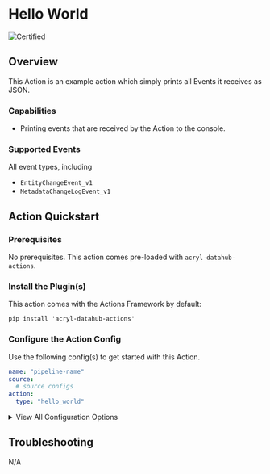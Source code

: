 # Hello World

<!-- Set Support Status -->
![Certified](https://img.shields.io/badge/support%20status-certified-brightgreen)


## Overview

This Action is an example action which simply prints all Events it receives as JSON.

### Capabilities

- Printing events that are received by the Action to the console. 

### Supported Events

All event types, including

- `EntityChangeEvent_v1`
- `MetadataChangeLogEvent_v1`


## Action Quickstart 

### Prerequisites

No prerequisites. This action comes pre-loaded with `acryl-datahub-actions`. 

### Install the Plugin(s)

This action comes with the Actions Framework by default:

`pip install 'acryl-datahub-actions'`


### Configure the Action Config

Use the following config(s) to get started with this Action. 

```yml
name: "pipeline-name"
source:
  # source configs
action:
  type: "hello_world"
```

<details>
  <summary>View All Configuration Options</summary>
  
  | Field | Required | Default | Description |
  | --- | :-: | :-: | --- |
  | `to_upper` | ❌| `False` | Whether to print events in upper case. |
</details>


## Troubleshooting

N/A